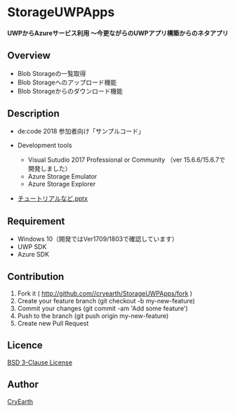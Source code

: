 StorageUWPApps
====
#### UWPからAzureサービス利用 ～今更ながらのUWPアプリ構築からのネタアプリ

## Overview
* Blob Storageの一覧取得
* Blob Storageへのアップロード機能
* Blob Storageからのダウンロード機能

## Description
* de:code 2018 参加者向け「サンプルコード」
* Development tools
  * Visual Sutudio 2017 Professional or Community （ver 15.6.6/15.6.7で開発しました） 
  * Azure Storage Emulator
  * Azure Storage Explorer

* [チュートリアルなど.pptx](https://github.com/CryEarth/StorageUWPApps/blob/master/%E3%83%81%E3%83%A5%E3%83%BC%E3%83%88%E3%83%AA%E3%82%A2%E3%83%AB%E3%81%AA%E3%81%A9.pptx)

## Requirement
* Windows 10（開発ではVer1709/1803で確認しています）
* UWP SDK
* Azure SDK

## Contribution
1. Fork it ( http://github.com//cryearth/StorageUWPApps/fork )
2. Create your feature branch (git checkout -b my-new-feature)
3. Commit your changes (git commit -am 'Add some feature')
4. Push to the branch (git push origin my-new-feature)
5. Create new Pull Request

## Licence

[BSD 3-Clause License](https://github.com/CryEarth/StorageUWPApps/blob/master/LICENSE)

## Author

[CryEarth](https://github.com/CryEarth)
